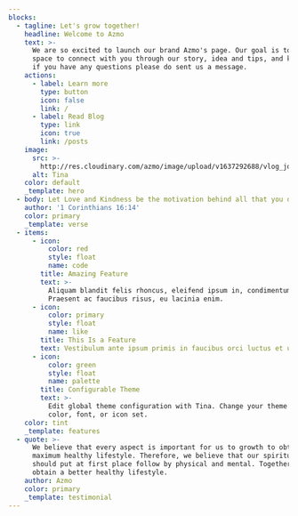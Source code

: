 ```yaml
---
blocks:
  - tagline: Let's grow together!
    headline: Welcome to Azmo
    text: >-
      We are so excited to launch our brand Azmo's page. Our goal is to use this
      space to connect with you through our story, idea and tips, and knowledge.
      if you have any questions please do sent us a message.
    actions:
      - label: Learn more
        type: button
        icon: false
        link: /
      - label: Read Blog
        type: link
        icon: true
        link: /posts
    image:
      src: >-
        http://res.cloudinary.com/azmo/image/upload/v1637292688/vlog_journey_yen6eo.png
      alt: Tina
    color: default
    _template: hero
  - body: Let Love and Kindness be the motivation behind all that you do!
    author: '1 Corinthians 16:14'
    color: primary
    _template: verse
  - items:
      - icon:
          color: red
          style: float
          name: code
        title: Amazing Feature
        text: >-
          Aliquam blandit felis rhoncus, eleifend ipsum in, condimentum nibh.
          Praesent ac faucibus risus, eu lacinia enim.
      - icon:
          color: primary
          style: float
          name: like
        title: This Is a Feature
        text: Vestibulum ante ipsum primis in faucibus orci luctus et ultrices.
      - icon:
          color: green
          style: float
          name: palette
        title: Configurable Theme
        text: >-
          Edit global theme configuration with Tina. Change your theme's primary
          color, font, or icon set.
    color: tint
    _template: features
  - quote: >-
      We believe that every aspect is important for us to growth to obtain
      maximum healthy lifestyle. Therefore, we believe that our spiritual health
      should put at first place follow by physical and mental. Together we can
      obtain a better healthy lifestyle.
    author: Azmo
    color: primary
    _template: testimonial
---
```


